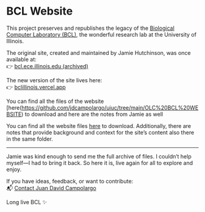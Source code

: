 
# BCL Website

This project preserves and republishes the legacy of the [Biological Computer Laboratory (BCL)](https://en.wikipedia.org/wiki/Biological_Computer_Laboratory), the wonderful research lab at the University of Illinois.

The original site, created and maintained by Jamie Hutchinson, was once available at:  
👉 [bcl.ece.illinois.edu (archived)](https://web.archive.org/web/20190316170955/http://bcl.ece.illinois.edu/)

The new version of the site lives here:  
👉 [bclillinois.vercel.app](https://bclillinois.vercel.app/)

You can find all the files of the website [here(https://github.com/jdcampolargo/uiuc/tree/main/OLC%20BCL%20WEBSITE) to download and here are the notes from Jamie as well

You can find all the website files [here](https://github.com/jdcampolargo/uiuc/tree/main/OLC%20BCL%20WEBSITE) to download. Additionally, there are notes that provide background and context for the site’s content also there in the same folder.

---

Jamie was kind enough to send me the full archive of files. I couldn’t help myself—I had to bring it back. So here it is, live again for all to explore and enjoy.

If you have ideas, feedback, or want to contribute:  
📬 [Contact Juan David Campolargo](https://www.juandavidcampolargo.com/)

Long live BCL ✨

